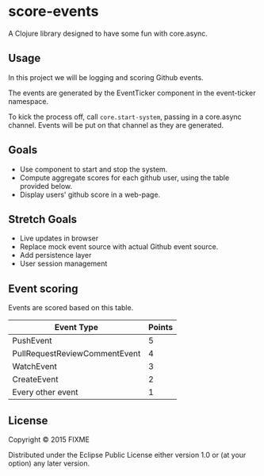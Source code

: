 # score-events

A Clojure library designed to have some fun with core.async.

## Usage

In this project we will be logging and scoring Github events.  

The events are generated by the EventTicker component in the event-ticker namespace.

To kick the process off, call `core.start-system`, passing in a core.async channel. Events will be put on that channel as they are generated.

## Goals
- Use component to start and stop the system.
- Compute aggregate scores for each github user, using the table provided below.
- Display users' github score in a web-page.

## Stretch Goals 

- Live updates in browser
- Replace mock event source with actual Github event source.
- Add persistence layer
- User session management


## Event scoring

Events are scored based on this table.  

| Event Type | Points |
|------------|---|
| PushEvent  | 5 |
| PullRequestReviewCommentEvent | 4 |
| WatchEvent  | 3 |
| CreateEvent | 2 |
| Every other event | 1 |




## License

Copyright © 2015 FIXME

Distributed under the Eclipse Public License either version 1.0 or (at
your option) any later version.
